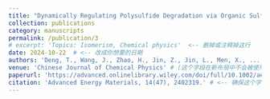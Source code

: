 ```yaml
---
title: "Dynamically Regulating Polysulfide Degradation via Organic Sulfur Electrolyte Additives in Lithium-Sulfur Batteries"
collection: publications
category: manuscripts
permalink: /publication/3
# excerpt: 'Topics: Isomerism, Chemical physics'  <-- 删掉或注释掉这行
date: 2024-10-22  # <-- 改成你想要的日期
authors: 'Deng, T., Wang, J., Zhao, H., Jin, Z., Jin, L., Men, X., ... & Xi, K. ' # <-- 确保这个字段存在
venue: 'Chinese Journal of Chemical Physics' # (这个字段在新布局中不会被使用)
paperurl: 'https://advanced.onlinelibrary.wiley.com/doi/full/10.1002/aenm.202402319'
citation: 'Advanced Energy Materials, 14(47), 2402319.' # <-- 确保这个字段存在
---
```

